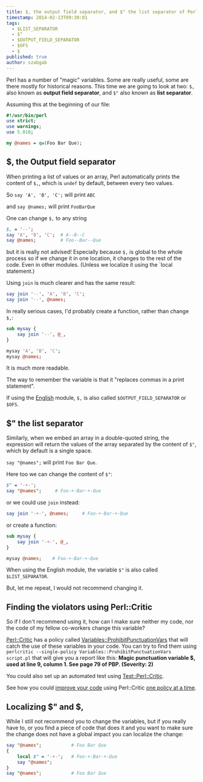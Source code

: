 ```yaml
---
title: $, the output field separator, and $" the list separator of Perl
timestamp: 2014-02-13T09:30:01
tags:
  - $LIST_SEPARATOR
  - $"
  - $OUTPUT_FIELD_SEPARATOR
  - $OFS
  - $
published: true
author: szabgab
---
```



Perl has a number of "magic" variables. Some are really useful, some are there mostly for historical reasons.
This time we are going to look at two: `$,` also known as **output field separator**, and
`$"` also known as **list separator**.


Assuming this at the beginning of our file:

```perl
#!/usr/bin/perl
use strict;
use warnings;
use 5.010;

my @names = qw(Foo Bar Que);
```

## $, the Output field separator

When printing a list of values or an array, Perl automatically prints the content of `$,`,
which is `undef` by default, between every two values.

So `say 'A', 'B', 'C';` will print `ABC`

and `say @names;` will print `FooBarQue`

One can change `$,` to any string

```perl
$, = '--';
say 'A', 'B', 'C';  # A--B--C
say @names;         # Foo--Bar--Que
```

but it is really not advised! Especially because `$,` is global to
the whole process so if we change it in one location, it changes to the
rest of the code. Even in other modules. (Unless we localize it using
the `local</l> statement.)

Using `join` is much clearer and has the same result:

```perl
say join '--', 'A', 'B', 'C';
say join '--', @names;
```

In really serious cases, I'd probably create a function, rather than change `$,`:

```perl
sub mysay {
    say join '--', @_, 
}

mysay 'A', 'B', 'C';
mysay @names;
```

It is much more readable.

The way to remember the variable is that it "replaces commas in a print statement".

If using the [English](https://metacpan.org/pod/English) module, `$,` is also
called `$OUTPUT_FIELD_SEPARATOR` or  `$OFS`.

## $" the list separator

Similarly, when we embed an array in a double-quoted string, the expression will return
the values of the array separated by the content of `$"`, which by default is a single space.

`say "@names";` will print `Foo Bar Que`.

Here too we can change the content of `$"`:

```perl
$" = '-+-';
say "@names";     # Foo-+-Bar-+-Que
```

or we could use `join` instead:

```perl
say join '-+-', @names;     # Foo-+-Bar-+-Que
```

or create a function:

```perl
sub mysay {
    say join '-+-', @_, 
}

mysay @names;    # Foo-+-Bar-+-Que
```

When using the English module, the variable `$"` is also called `$LIST_SEPARATOR`.

But, let me repeat, I would not recommend changing it.

## Finding the violators using Perl::Critic

So if I don't recommend using it, how can I make sure neither my code, nor the code of my fellow co-workers
change this variable? 

[Perl::Critic](https://metacpan.org/pod/Perl::Critic) has a policy called
[Variables::ProhibitPunctuationVars](https://metacpan.org/pod/Perl::Critic::Policy::Variables::ProhibitPunctuationVars)
that will catch the use of these variables in your code. You can try to find them using
`perlcritic --single-policy Variables::ProhibitPunctuationVars script.pl` that will give you a report like this:
**Magic punctuation variable $, used at line 9, column 1.  See page 79 of PBP.  (Severity: 2)**

You could also set up an automated test using [Test::Perl::Critic](https://metacpan.org/pod/Test::Perl::Critic).

See how you could [improve your code](/how-to-improve-my-perl-program) using Perl::Critic [one policy at a time](/perl-critic-one-policy).

## Localizing $" and $,

While I still not recommend you to change the variables, but if you really have to, or you find a piece of code that does it and you
want to make sure the change does not have a global impact you can localize the change:


```perl
say "@names";           # Foo Bar Que
{
    local $" = '-+-';   # Foo-+-Bar-+-Que
    say "@names";
}
say "@names";           # Foo Bar Que
```


